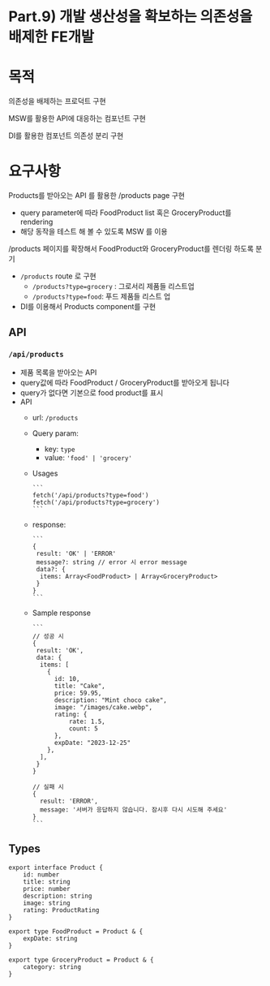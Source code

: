 # Part.9) 개발 생산성을 확보하는 의존성을 배제한 FE개발

# 목적

의존성을 배제하는 프로덕트 구현

MSW를 활용한 API에 대응하는 컴포넌트 구현

DI를 활용한 컴포넌트 의존성 분리 구현

# 요구사항

Products를 받아오는 API 를 활용한 /products page 구현

- query parameter에 따라 FoodProduct list 혹은 GroceryProduct를 rendering
- 해당 동작을 테스트 해 볼 수 있도록 MSW 를 이용

/products 페이지를 확장해서 FoodProduct와 GroceryProduct를 렌더링 하도록 분기

- `/products` route 로 구현
  - `/products?type=grocery` : 그로서리 제품들 리스트업
  - `/products?type=food`: 푸드 제품들 리스트 업
- DI를 이용해서 Products component를 구현

## API

### `/api/products`

- 제품 목록을 받아오는 API
- query값에 따라 FoodProduct / GroceryProduct를 받아오게 됩니다
- query가 없다면 기본으로 food product를 표시
- API
  - url: `/products`
  - Query param:
    - key: `type`
    - value: `'food' | 'grocery'`
  - Usages

        ```
        fetch('/api/products?type=food')
        fetch('/api/products?type=grocery')
        ```

  - response:

        ```
        {
         result: 'OK' | 'ERROR'
         message?: string // error 시 error message
         data?: {
          items: Array<FoodProduct> | Array<GroceryProduct>
         }
        }
        ```

  - Sample response

        ```
        // 성공 시
        {
         result: 'OK',
         data: {
          items: [
            {
              id: 10,
              title: "Cake",
              price: 59.95,
              description: "Mint choco cake",
              image: "/images/cake.webp",
              rating: {
                  rate: 1.5,
                  count: 5
              },
              expDate: "2023-12-25"
            },
          ],
         }
        }
        
        // 실패 시
        {
          result: 'ERROR',
          message: '서버가 응답하지 않습니다. 잠시후 다시 시도해 주세요'
        }
        ```

## Types

```
export interface Product {
    id: number
    title: string
    price: number
    description: string
    image: string
    rating: ProductRating
}

export type FoodProduct = Product & {
    expDate: string
}

export type GroceryProduct = Product & {
    category: string
}

```
